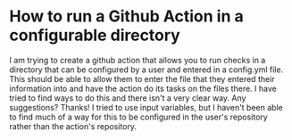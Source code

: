
# How to run a Github Action in a configurable directory

I am trying to create a github action that allows you to run checks in a directory that can be configured by a user and entered in a config.yml file. This should be able to allow them to enter the file that they entered their information into and have the action do its tasks on the files there. I have tried to find ways to do this and there isn't a very clear way. Any suggestions? Thanks!
I tried to use input variables, but I haven't been able to find much of a way for this to be configured in the user's repository rather than the action's repository.

        